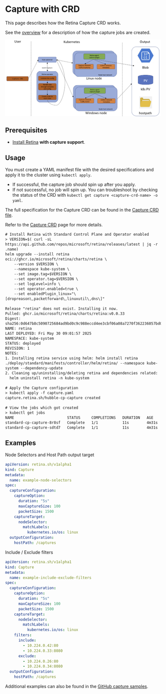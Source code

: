 # Capture with CRD

This page describes how the Retina Capture CRD works.

See the [overview](./01-overview.md/#capture-jobs) for a description of how the capture jobs are created.

![Overview of Retina Capture with operator](img/capture-architecture-with-operator.png "Overview of Retina Capture with operator")

## Prerequisites

- [Install Retina](../02-Installation/01-Setup.md/#capture-support) **with capture support**.

## Usage

You must create a YAML manifest file with the desired specifications and apply it to the cluster using `kubectl apply`.

- If successful, the capture job should spin up after you apply.
- If not successful, no job will spin up. You can troubleshoot by checking the status of the CRD with `kubectl get capture <capture-crd-name> -o yaml`.

The full specification for the Capture CRD can be found in the [Capture CRD file](https://github.com/microsoft/retina/blob/main/deploy/standard/manifests/controller/helm/retina/crds/retina.sh_captures.yaml).

Refer to the [Capture CRD](../05-Concepts/CRDs/Capture.md) page for more details.

```shell
# Install Retina with Standard Control Plane and Operator enabled
> VERSION=$( curl -sL https://api.github.com/repos/microsoft/retina/releases/latest | jq -r .name)
helm upgrade --install retina oci://ghcr.io/microsoft/retina/charts/retina \
    --version $VERSION \
    --namespace kube-system \
    --set image.tag=$VERSION \
    --set operator.tag=$VERSION \
    --set logLevel=info \
    --set operator.enabled=true \
    --set enabledPlugin_linux="\[dropreason\,packetforward\,linuxutil\,dns\]"

Release "retina" does not exist. Installing it now.
Pulled: ghcr.io/microsoft/retina/charts/retina:v0.0.33
Digest: sha256:0d647b8c5090725684ad9bd0c9c988eccd4ee3cbf06a08a7270f362236057bd0
NAME: retina
LAST DEPLOYED: Fri May 30 09:01:57 2025
NAMESPACE: kube-system
STATUS: deployed
REVISION: 1
NOTES:
1. Installing retina service using helm: helm install retina ./deploy/standard/manifests/controller/helm/retina/ --namespace kube-system --dependency-update
2. Cleaning up/uninstalling/deleting retina and dependencies related:
  helm uninstall retina -n kube-system

# Apply the Capture configuration
> kubectl apply -f capture.yaml
capture.retina.sh/hubble-cp-capture created

# View the jobs which got created
> kubectl get jobs
NAME                        STATUS     COMPLETIONS   DURATION   AGE
standard-cp-capture-8r8sf   Complete   1/1           11s        4m31s
standard-cp-capture-sdtd7   Complete   1/1           11s        4m31s
```

## Examples

Node Selectors and Host Path output target

```yaml
apiVersion: retina.sh/v1alpha1
kind: Capture
metadata:
  name: example-node-selectors
spec:
  captureConfiguration:
    captureOption:
      duration: "5s"
      maxCaptureSize: 100
      packetSize: 1500
    captureTarget:
      nodeSelector:
        matchLabels:
          kubernetes.io/os: linux
  outputConfiguration:
    hostPath: /captures
```

Include / Exclude filters

```yaml
apiVersion: retina.sh/v1alpha1
kind: Capture
metadata:
  name: example-include-exclude-filters
spec:
  captureConfiguration:
    captureOption:
      duration: "5s"
      maxCaptureSize: 100
      packetSize: 1500
    captureTarget:
      nodeSelector:
        matchLabels:
          kubernetes.io/os: linux
    filters:
      include:
        - 10.224.0.42:80
        - 10.224.0.33:8080
      exclude:
        - 10.224.0.26:80
        - 10.224.0.34:8080
  outputConfiguration:
    hostPath: /captures
```

Additional examples can also be found in the [GitHub capture samples](https://github.com/microsoft/retina/tree/main/samples/capture).
